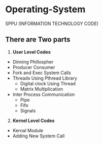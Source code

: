 # Operating-System
 SPPU (INFORMATION TECHNOLOGY CODE)<br>
## There are Two parts 
1. __User Level Codes__ 
  + Dinning Phillospher
  + Producer Consumer
  + Fork and Exec System Calls 
  + Threads Using Pthread Library
    + Digital clock Using Thread
    + Matrix Multiplication 
  + Inter Process Communication 
    + Pipe
    + Fifo
    + Signals
2. **Kernel Level Codes**
  - Kernal Module
  - Adding New System Call

